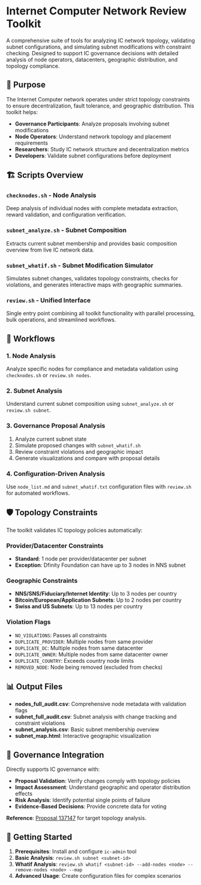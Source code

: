 # Internet Computer Network Review Toolkit

A comprehensive suite of tools for analyzing IC network topology, validating subnet configurations, and simulating subnet modifications with constraint checking. Designed to support IC governance decisions with detailed analysis of node operators, datacenters, geographic distribution, and topology compliance.

## 🎯 Purpose

The Internet Computer network operates under strict topology constraints to ensure decentralization, fault tolerance, and geographic distribution. This toolkit helps:

- **Governance Participants**: Analyze proposals involving subnet modifications
- **Node Operators**: Understand network topology and placement requirements  
- **Researchers**: Study IC network structure and decentralization metrics
- **Developers**: Validate subnet configurations before deployment

## 🏗️ Scripts Overview

### `checknodes.sh` - Node Analysis
Deep analysis of individual nodes with complete metadata extraction, reward validation, and configuration verification.

### `subnet_analyze.sh` - Subnet Composition
Extracts current subnet membership and provides basic composition overview from live IC network data.

### `subnet_whatif.sh` - Subnet Modification Simulator
Simulates subnet changes, validates topology constraints, checks for violations, and generates interactive maps with geographic summaries.

### `review.sh` - Unified Interface
Single entry point combining all toolkit functionality with parallel processing, bulk operations, and streamlined workflows.

## 🔄 Workflows

### 1. Node Analysis
Analyze specific nodes for compliance and metadata validation using `checknodes.sh` or `review.sh nodes`.

### 2. Subnet Analysis  
Understand current subnet composition using `subnet_analyze.sh` or `review.sh subnet`.

### 3. Governance Proposal Analysis
1. Analyze current subnet state
2. Simulate proposed changes with `subnet_whatif.sh`
3. Review constraint violations and geographic impact
4. Generate visualizations and compare with proposal details

### 4. Configuration-Driven Analysis
Use `node_list.md` and `subnet_whatif.txt` configuration files with `review.sh` for automated workflows.

## 🛡️ Topology Constraints

The toolkit validates IC topology policies automatically:

### Provider/Datacenter Constraints
- **Standard**: 1 node per provider/datacenter per subnet
- **Exception**: Dfinity Foundation can have up to 3 nodes in NNS subnet

### Geographic Constraints
- **NNS/SNS/Fiduciary/Internet Identity**: Up to 3 nodes per country
- **Bitcoin/European/Application Subnets**: Up to 2 nodes per country
- **Swiss and US Subnets**: Up to 13 nodes per country

### Violation Flags
- `NO_VIOLATIONS`: Passes all constraints
- `DUPLICATE_PROVIDER`: Multiple nodes from same provider
- `DUPLICATE_DC`: Multiple nodes from same datacenter  
- `DUPLICATE_OWNER`: Multiple nodes from same datacenter owner
- `DUPLICATE_COUNTRY`: Exceeds country node limits
- `REMOVED_NODE`: Node being removed (excluded from checks)

## 📊 Output Files

- **nodes_full_audit.csv**: Comprehensive node metadata with validation flags
- **subnet_full_audit.csv**: Subnet analysis with change tracking and constraint violations
- **subnet_analysis.csv**: Basic subnet membership overview
- **subnet_map.html**: Interactive geographic visualization

## 🎯 Governance Integration

Directly supports IC governance with:
- **Proposal Validation**: Verify changes comply with topology policies
- **Impact Assessment**: Understand geographic and operator distribution effects  
- **Risk Analysis**: Identify potential single points of failure
- **Evidence-Based Decisions**: Provide concrete data for voting

**Reference**: [Proposal 137147](https://dashboard.internetcomputer.org/proposal/137147) for target topology analysis.

## 🚀 Getting Started

1. **Prerequisites**: Install and configure `ic-admin` tool
2. **Basic Analysis**: `review.sh subnet <subnet-id>` 
3. **Whatif Analysis**: `review.sh whatif <subnet-id> --add-nodes <node> --remove-nodes <node> --map`
4. **Advanced Usage**: Create configuration files for complex scenarios
